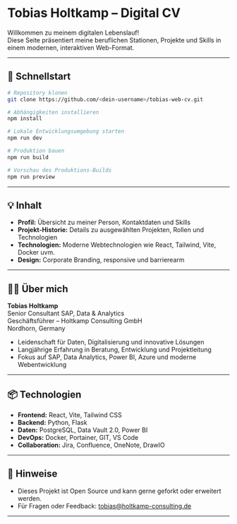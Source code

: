 # Tobias Holtkamp – Digital CV

Willkommen zu meinem digitalen Lebenslauf!  
Diese Seite präsentiert meine beruflichen Stationen, Projekte und Skills in einem modernen, interaktiven Web-Format.

---

## 🚀 Schnellstart

```bash
# Repository klonen
git clone https://github.com/<dein-username>/tobias-web-cv.git

# Abhängigkeiten installieren
npm install

# Lokale Entwicklungsumgebung starten
npm run dev

# Produktion bauen
npm run build

# Vorschau des Produktions-Builds
npm run preview
```

---

## 💡 Inhalt

- **Profil:** Übersicht zu meiner Person, Kontaktdaten und Skills
- **Projekt-Historie:** Details zu ausgewählten Projekten, Rollen und Technologien
- **Technologien:** Moderne Webtechnologien wie React, Tailwind, Vite, Docker uvm.
- **Design:** Corporate Branding, responsive und barrierearm

---

## 👨‍💻 Über mich

**Tobias Holtkamp**  
Senior Consultant SAP, Data & Analytics  
Geschäftsführer – Holtkamp Consulting GmbH  
Nordhorn, Germany

- Leidenschaft für Daten, Digitalisierung und innovative Lösungen
- Langjährige Erfahrung in Beratung, Entwicklung und Projektleitung
- Fokus auf SAP, Data Analytics, Power BI, Azure und moderne Webentwicklung

---

## 📦 Technologien

- **Frontend:** React, Vite, Tailwind CSS
- **Backend:** Python, Flask
- **Daten:** PostgreSQL, Data Vault 2.0, Power BI
- **DevOps:** Docker, Portainer, GIT, VS Code
- **Collaboration:** Jira, Confluence, OneNote, DrawIO

---

## 📝 Hinweise

- Dieses Projekt ist Open Source und kann gerne geforkt oder erweitert werden.
- Für Fragen oder Feedback: [tobias@holtkamp-consulting.de](mailto:tobias@holtkamp-consulting.de)

---
